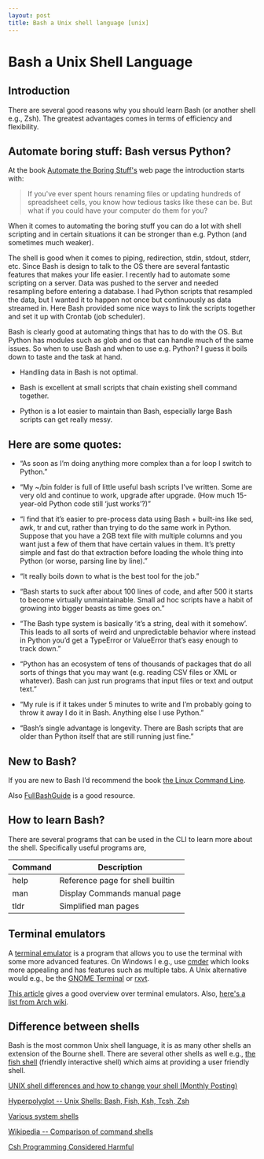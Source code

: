 ```yaml
---
layout: post
title: Bash a Unix shell language [unix]
---
```


# Bash a Unix Shell Language

## Introduction
There are several good reasons why you should learn Bash (or another shell e.g., Zsh). The greatest advantages comes in terms of efficiency and flexibility.

## Automate boring stuff: Bash versus Python?
At the book [Automate the Boring Stuff's](https://automatetheboringstuff.com/) web page the introduction starts with:

> If you've ever spent hours renaming files or updating hundreds of spreadsheet cells, you know how tedious tasks like these can be. But what if you could have your computer do them for you?

When it comes to automating the boring stuff you can do a lot with shell scripting and in certain situations it can be stronger than e.g. Python (and sometimes much weaker).

The shell is good when it comes to piping, redirection, stdin, stdout, stderr, etc. Since Bash is design to talk to the
OS there are several fantastic features that makes your life easier. I recently had to automate some scripting on a server.
Data was pushed to the server and needed resampling before entering a database. I had Python scripts that resampled the
data, but I wanted it to happen not once but continuously as data streamed in. Here Bash provided some nice ways to link
the scripts together and set it up with Crontab (job scheduler).

Bash is clearly good at automating things that has to do with the OS. But Python has modules such as glob and os that can handle much of the same issues. So when to use Bash and when to use e.g. Python? I guess it boils down to taste and the task at hand.

* Handling data in Bash is not optimal.

* Bash is excellent at small scripts that chain existing shell command together.

* Python is a lot easier to maintain than Bash, especially large Bash scripts can get really messy.

## Here are some quotes:

* “As soon as I’m doing anything more complex than a for loop I switch to Python.”

* “My ~/bin folder is full of little useful bash scripts I've written. Some are very old and continue to work, upgrade after upgrade. (How much 15-year-old Python code still ‘just works’?)”

* “I find that it’s easier to pre-process data using Bash + built-ins like sed, awk, tr and cut, rather than trying to do the same work in Python. Suppose that you have a 2GB text file with multiple columns and you want just a few of them that have certain values in them. It’s pretty simple and fast do that extraction before loading the whole thing into Python (or worse, parsing line by line).”

* “It really boils down to what is the best tool for the job.”

* “Bash starts to suck after about 100 lines of code, and after 500 it starts to become virtually unmaintainable. Small ad hoc scripts have a habit of growing into bigger beasts as time goes on.”

* “The Bash type system is basically ‘it’s a string, deal with it somehow’. This leads to all sorts of weird and unpredictable behavior where instead in Python you’d get a TypeError or ValueError that’s easy enough to track down.”

* “Python has an ecosystem of tens of thousands of packages that do all sorts of things that you may want (e.g. reading CSV files or XML or whatever). Bash can just run programs that input files or text and output text.”

* “My rule is if it takes under 5 minutes to write and I’m probably going to throw it away I do it in Bash. Anything else I use Python.”

* “Bash’s single advantage is longevity. There are Bash scripts that are older than Python itself that are still running just fine.”

## New to Bash?
If you are new to Bash I’d recommend the book [the Linux Command Line]( http://linuxcommand.org/index.php).

Also [FullBashGuide](http://mywiki.wooledge.org/FullBashGuide) is a good resource.

## How to learn Bash?
There are several programs that can be used in the CLI to learn more about the shell. Specifically useful programs are,

Command | Description
--- | ---
help | Reference page for shell builtin
man | Display Commands manual page
tldr | Simplified man pages


## Terminal emulators
A [terminal emulator](https://en.wikipedia.org/wiki/Terminal_emulator) is a program that allows you to use the terminal with some more advanced features. On Windows I e.g., use [cmder](http://cmder.net/) which looks more appealing and has features such as multiple tabs. A Unix alternative would e.g., be the [GNOME Terminal](https://help.gnome.org/users/gnome-terminal/stable/) or [rxvt](https://en.wikipedia.org/wiki/Rxvt).

[This article](https://opensource.com/life/17/10/top-terminal-emulators) gives a good overview over terminal emulators. Also, [here's a list from Arch wiki](https://wiki.archlinux.org/index.php/List_of_applications#Terminal_emulators).

## Difference between shells
Bash is the most common Unix shell language, it is as many other shells an extension of the Bourne shell. There are several other shells as well e.g., [the fish shell](https://github.com/fish-shell/fish-shell) (friendly interactive shell) which aims at providing a user friendly shell.

[UNIX shell differences and how to change your shell (Monthly Posting)](http://www.faqs.org/faqs/unix-faq/shell/shell-differences/)

[Hyperpolyglot -- Unix Shells: Bash, Fish, Ksh, Tcsh, Zsh](http://hyperpolyglot.org/unix-shells)

[Various system shells](https://www.in-ulm.de/~mascheck/various/shells/)

[Wikipedia -- Comparison of command shells](https://en.wikipedia.org/wiki/Comparison_of_command_shells)

[Csh Programming Considered Harmful](http://www.faqs.org/faqs/unix-faq/shell/csh-whynot/)
